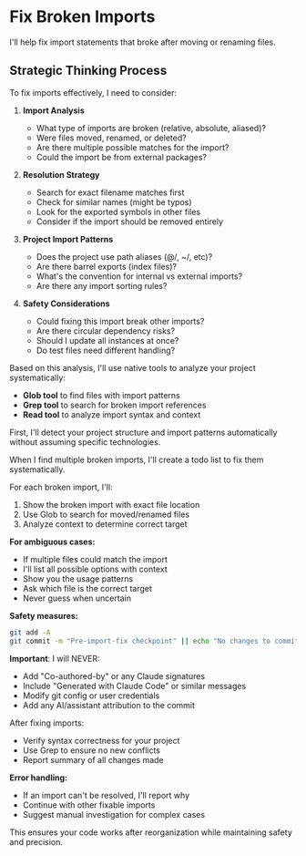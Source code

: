 # Fix Broken Imports

I'll help fix import statements that broke after moving or renaming files.

## Strategic Thinking Process

<think>
To fix imports effectively, I need to consider:

1. **Import Analysis**
   - What type of imports are broken (relative, absolute, aliased)?
   - Were files moved, renamed, or deleted?
   - Are there multiple possible matches for the import?
   - Could the import be from external packages?

2. **Resolution Strategy**
   - Search for exact filename matches first
   - Check for similar names (might be typos)
   - Look for the exported symbols in other files
   - Consider if the import should be removed entirely

3. **Project Import Patterns**
   - Does the project use path aliases (@/, ~/, etc)?
   - Are there barrel exports (index files)?
   - What's the convention for internal vs external imports?
   - Are there any import sorting rules?

4. **Safety Considerations**
   - Could fixing this import break other imports?
   - Are there circular dependency risks?
   - Should I update all instances at once?
   - Do test files need different handling?
</think>

Based on this analysis, I'll use native tools to analyze your project systematically:
- **Glob tool** to find files with import patterns
- **Grep tool** to search for broken import references
- **Read tool** to analyze import syntax and context

First, I'll detect your project structure and import patterns automatically without assuming specific technologies.

When I find multiple broken imports, I'll create a todo list to fix them systematically.

For each broken import, I'll:
1. Show the broken import with exact file location
2. Use Glob to search for moved/renamed files
3. Analyze context to determine correct target

**For ambiguous cases:**
- If multiple files could match the import
- I'll list all possible options with context
- Show you the usage patterns
- Ask which file is the correct target
- Never guess when uncertain

**Safety measures:**
```bash
git add -A
git commit -m "Pre-import-fix checkpoint" || echo "No changes to commit"
```

**Important**: I will NEVER:
- Add "Co-authored-by" or any Claude signatures
- Include "Generated with Claude Code" or similar messages
- Modify git config or user credentials
- Add any AI/assistant attribution to the commit

After fixing imports:
- Verify syntax correctness for your project
- Use Grep to ensure no new conflicts
- Report summary of all changes made

**Error handling:**
- If an import can't be resolved, I'll report why
- Continue with other fixable imports
- Suggest manual investigation for complex cases

This ensures your code works after reorganization while maintaining safety and precision.